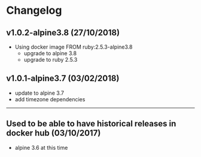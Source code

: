 # Changelog

## v1.0.2-alpine3.8 (27/10/2018)

- Using docker image FROM ruby:2.5.3-alpine3.8
  * upgrade to alpine 3.8
  * upgrade to ruby 2.5.3

## v1.0.1-alpine3.7 (03/02/2018)

- update to alpine 3.7
- add timezone dependencies

---

## Used to be able to have historical releases in docker hub (03/10/2017)

- alpine 3.6 at this time

